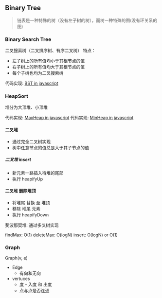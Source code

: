 ## Binary Tree
> 链表是一种特殊的树（没有左子树的树），而树一种特殊的图(没有环关系的图)

### Binary Search Tree

二叉搜索树（二叉排序树、有序二叉树）
特点：
* 左子树上的所有值均小于其根节点的值
* 右子树上的所有值均大于其根节点的值
* 每个子树也均为二叉搜索树

代码实现: [BST in javascript](./BinaryTree/BinarySearchTree.ts)


### HeapSort

堆分为大顶堆、小顶堆

代码实现: [MaxHeap in javascript](./BinaryTree/MaxHeap.ts)
代码实现: [MinHeap in javascript](./BinaryTree/MinHeap.ts)


#### 二叉堆
  * 通过完全二叉树实现
  * 树中任意节点的值总是大于其子节点的值

##### 二叉堆 insert
  * 新元素一路插入待堆的尾部
  * 执行 heapifyUp

#### 二叉堆 删除堆顶
  * 将堆尾 替换 至 堆顶
  * 移除 堆尾 元素
  * 执行 heapifyDown

斐波那契堆: 通过多叉树实现

findMax: O(1)
deleteMax: O(logN)
insert: O(logN) or O(1)


### Graph

Graph(v, e)
* Edge
  * 有向和无向
* vertuces
  * 度 - 入度 和 出度
  * 点与点是否连通
